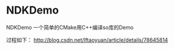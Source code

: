 # NDKDemo
NDKDemo
一个简单的CMake用C++编译so库的Demo


过程如下：
http://blog.csdn.net/lftaoyuan/article/details/78645814
